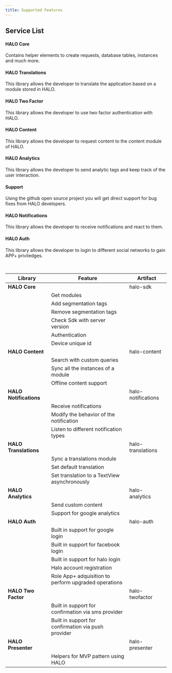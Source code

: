 ```yaml
---
title: Supported Features
---
```


<div class="row">
    <div class="col-lg-12">
        <h2 class="page-header">Service List</h2>
    </div>
    <div class="col-md-4">
        <div class="media">
            <div class="pull-left">
                <span class="fa-stack fa-2x">
                        <i class="fa fa-circle fa-stack-2x text-primary"></i>
                        <i class="fa fa-bank fa-stack-1x fa-inverse"></i>
                </span>
            </div>
            <div class="media-body">
                <h4 class="media-heading">HALO Core</h4>
                <p>Contains helper elements to create requests, database tables, instances and much more.</p>
            </div>
        </div>
        <div class="media">
            <div class="pull-left">
                <span class="fa-stack fa-2x">
                        <i class="fa fa-circle fa-stack-2x text-primary"></i>
                        <i class="fa fa-font fa-stack-1x fa-inverse"></i>
                </span>
            </div>
            <div class="media-body">
                <h4 class="media-heading">HALO Translations</h4>
                <p>This library allows the developer to translate the application based on a module stored in HALO.</p>
            </div>
        </div>
        <div class="media">
            <div class="pull-left">
                <span class="fa-stack fa-2x">
                        <i class="fa fa-circle fa-stack-2x text-primary"></i>
                        <i class="fa fa-lock fa-stack-1x fa-inverse"></i>
                </span>
            </div>
            <div class="media-body">
                <h4 class="media-heading">HALO Two Factor</h4>
                <p>This library allows the developer to use two factor authentication with HALO.</p>
            </div>
        </div>
    </div>
    <div class="col-md-4">
        <div class="media">
            <div class="pull-left">
                <span class="fa-stack fa-2x">
                        <i class="fa fa-circle fa-stack-2x text-primary"></i>
                        <i class="fa fa-database fa-stack-1x fa-inverse"></i>
                </span>
            </div>
            <div class="media-body">
                <h4 class="media-heading">HALO Content</h4>
                <p>This library allows the developer to request content to the content module of HALO.</p>
            </div>
        </div>
        <div class="media">
            <div class="pull-left">
                <span class="fa-stack fa-2x">
                        <i class="fa fa-circle fa-stack-2x text-primary"></i>
                        <i class="fa fa-pie-chart fa-stack-1x fa-inverse"></i>
                </span>
            </div>
            <div class="media-body">
                <h4 class="media-heading">HALO Analytics</h4>
                <p>This library allows the developer to send analytic tags and keep track of the user interaction.</p>
            </div>
        </div>
        <div class="media">
            <div class="pull-left">
                <span class="fa-stack fa-2x">
                        <i class="fa fa-circle fa-stack-2x text-primary"></i>
                        <i class="fa fa-support fa-stack-1x fa-inverse"></i>
                </span>
            </div>
            <div class="media-body">
                <h4 class="media-heading">Support</h4>
                <p>Using the github open source project you will get direct support for bug fixes from HALO developers.</p>
            </div>
        </div>
    </div>
    <div class="col-md-4">
        <div class="media">
            <div class="pull-left">
                <span class="fa-stack fa-2x">
                        <i class="fa fa-circle fa-stack-2x text-primary"></i>
                        <i class="fa fa-paper-plane fa-stack-1x fa-inverse"></i>
                </span>
            </div>
            <div class="media-body">
                <h4 class="media-heading">HALO Notifications</h4>
                <p>This library allows the developer to receive notifications and react to them.</p>
            </div>
        </div>
        <div class="media">
            <div class="pull-left">
                <span class="fa-stack fa-2x">
                        <i class="fa fa-circle fa-stack-2x text-primary"></i>
                        <i class="fa fa-share-square-o fa-stack-1x fa-inverse"></i>
                </span>
            </div>
            <div class="media-body">
                <h4 class="media-heading">HALO Auth</h4>
                <p>This library allows the developer to login to different social networks to gain APP+ priviledges.</p>
            </div>
        </div>
    </div>
</div>
<br/>

| Library                |   Feature    |    Artifact    |
|---------|-----------------------------|----------------|
| **HALO Core**          |  |         halo-sdk           |
|| Get modules                                          ||
|| Add segmentation tags                                ||
|| Remove segmentation tags                             ||
|| Check Sdk with server version                        ||
|| Authentication                                       ||
|| Device unique id                                     ||
| **HALO Content**       |  |        halo-content        |
|| Search with custom queries                           ||
|| Sync all the instances of a module                   ||
|| Offline content support                              ||
| **HALO Notifications** |  |     halo-notifications     |
|| Receive notifications                                ||
|| Modify the behavior of the notification              ||
|| Listen to different notification types               ||
| **HALO Translations** |   |      halo-translations     |
|| Sync a translations module                           ||
|| Set default translation                              ||
|| Set translation to a TextView asynchronously         ||
| **HALO Analytics** |      |        halo-analytics      |
|| Send custom content                                  ||
|| Support for google analytics                         ||
| **HALO Auth**         |   |         halo-auth         |
|| Built in support for google login                    ||
|| Built in support for facebook login                  ||
|| Built in support for halo login                      ||
|| Halo account registration                            ||
|| Role App+ adquisition to perform upgraded operations ||
| **HALO Two Factor**   |   |      halo-twofactor       |
|| Built in support for confirmation via sms provider   ||
|| Built in support for confirmation via push provider  ||
| **HALO Presenter** |      |        halo-presenter      |
|| Helpers for MVP pattern using HALO                   ||